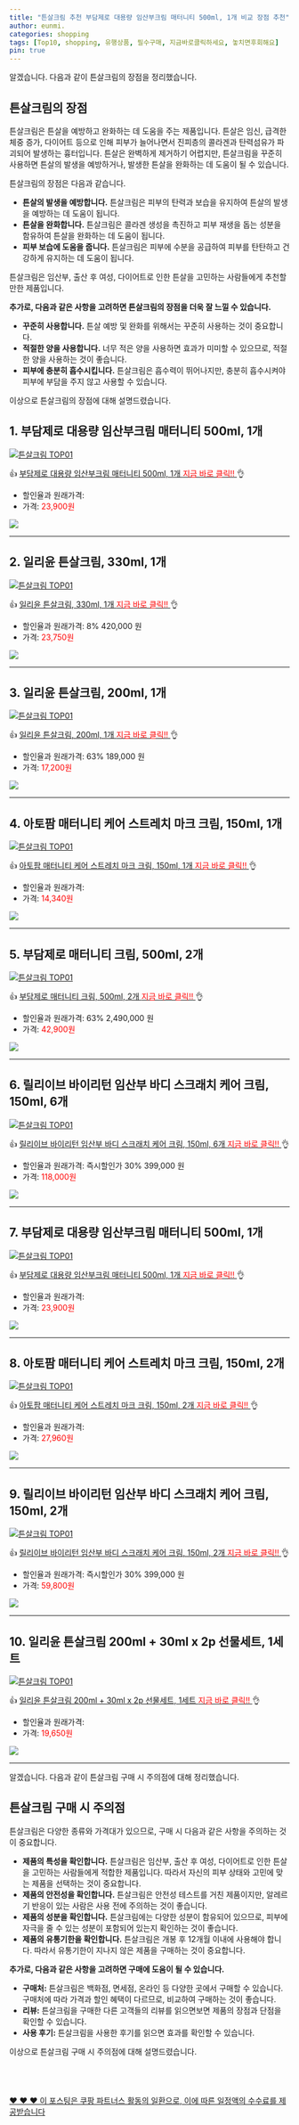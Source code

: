```yaml
---
title: "튼살크림 추천 부담제로 대용량 임산부크림 매터니티 500ml, 1개 비교 장점 추천"
author: eunmi.
categories: shopping
tags: [Top10, shopping, 유행상품, 필수구매, 지금바로클릭하세요, 놓치면후회해요]
pin: true
---
```

알겠습니다. 다음과 같이 튼살크림의 장점을 정리했습니다.

<h2>튼살크림의 장점</h2>

튼살크림은 튼살을 예방하고 완화하는 데 도움을 주는 제품입니다. 튼살은 임신, 급격한 체중 증가, 다이어트 등으로 인해 피부가 늘어나면서 진피층의 콜라겐과 탄력섬유가 파괴되어 발생하는 흉터입니다. 튼살은 완벽하게 제거하기 어렵지만, 튼살크림을 꾸준히 사용하면 튼살의 발생을 예방하거나, 발생한 튼살을 완화하는 데 도움이 될 수 있습니다.

튼살크림의 장점은 다음과 같습니다.

* **튼살의 발생을 예방합니다.** 튼살크림은 피부의 탄력과 보습을 유지하여 튼살의 발생을 예방하는 데 도움이 됩니다.
* **튼살을 완화합니다.** 튼살크림은 콜라겐 생성을 촉진하고 피부 재생을 돕는 성분을 함유하여 튼살을 완화하는 데 도움이 됩니다.
* **피부 보습에 도움을 줍니다.** 튼살크림은 피부에 수분을 공급하여 피부를 탄탄하고 건강하게 유지하는 데 도움이 됩니다.

튼살크림은 임산부, 출산 후 여성, 다이어트로 인한 튼살을 고민하는 사람들에게 추천할 만한 제품입니다.

**추가로, 다음과 같은 사항을 고려하면 튼살크림의 장점을 더욱 잘 느낄 수 있습니다.**

* **꾸준히 사용합니다.** 튼살 예방 및 완화를 위해서는 꾸준히 사용하는 것이 중요합니다.
* **적절한 양을 사용합니다.** 너무 적은 양을 사용하면 효과가 미미할 수 있으므로, 적절한 양을 사용하는 것이 좋습니다.
* **피부에 충분히 흡수시킵니다.** 튼살크림은 흡수력이 뛰어나지만, 충분히 흡수시켜야 피부에 부담을 주지 않고 사용할 수 있습니다.

이상으로 튼살크림의 장점에 대해 설명드렸습니다.

   

## 1. 부담제로 대용량 임산부크림 매터니티 500ml, 1개

[![튼살크림 TOP01](https://thumbnail7.coupangcdn.com/thumbnails/remote/230x230ex/image/vendor_inventory/7d18/826953da441e2dd0654d3122450df9dbcbb464ab84038d20b0b6fe9fbd23.png)](https://link.coupang.com/re/AFFSDP?lptag=AF3617701&subid=GithubCoopas&pageKey=6866446781&traceid=V0-153&itemId=16413020911&vendorItemId=83842215883)


👍 [부담제로 대용량 임산부크림 매터니티 500ml, 1개 <font color=red> 지금 바로 클릭!! </font> ](https://link.coupang.com/re/AFFSDP?lptag=AF3617701&subid=GithubCoopas&pageKey=6866446781&traceid=V0-153&itemId=16413020911&vendorItemId=83842215883) 👌 


- 할인율과 원래가격: 
- 가격: <span style='color:red'>23,900원</span>

[![](/discount_price.png)](https://link.coupang.com/re/AFFSDP?lptag=AF3617701&subid=GithubCoopas&pageKey=6866446781&traceid=V0-153&itemId=16413020911&vendorItemId=83842215883)

---


   

## 2. 일리윤 튼살크림, 330ml, 1개

[![튼살크림 TOP01](https://thumbnail8.coupangcdn.com/thumbnails/remote/230x230ex/image/retail/images/2023/03/24/18/4/99168a8f-45f3-48ab-86ab-0d7718da2b1f.jpg)](https://link.coupang.com/re/AFFSDP?lptag=AF3617701&subid=GithubCoopas&pageKey=7043717513&traceid=V0-153&itemId=18292711396&vendorItemId=85438369154)


👍 [일리윤 튼살크림, 330ml, 1개 <font color=red> 지금 바로 클릭!! </font> ](https://link.coupang.com/re/AFFSDP?lptag=AF3617701&subid=GithubCoopas&pageKey=7043717513&traceid=V0-153&itemId=18292711396&vendorItemId=85438369154) 👌 


- 할인율과 원래가격: 8%  420,000   원
- 가격: <span style='color:red'>23,750원</span>

[![](/discount_price.png)](https://link.coupang.com/re/AFFSDP?lptag=AF3617701&subid=GithubCoopas&pageKey=7043717513&traceid=V0-153&itemId=18292711396&vendorItemId=85438369154)

---


   

## 3. 일리윤 튼살크림, 200ml, 1개

[![튼살크림 TOP01](https://thumbnail6.coupangcdn.com/thumbnails/remote/230x230ex/image/retail/images/2525850744261697-cc27df89-7ebb-4e7f-94d8-b42a5b7d7cc3.jpg)](https://link.coupang.com/re/AFFSDP?lptag=AF3617701&subid=GithubCoopas&pageKey=7043717513&traceid=V0-153&itemId=17427086933&vendorItemId=70476081650)


👍 [일리윤 튼살크림, 200ml, 1개 <font color=red> 지금 바로 클릭!! </font> ](https://link.coupang.com/re/AFFSDP?lptag=AF3617701&subid=GithubCoopas&pageKey=7043717513&traceid=V0-153&itemId=17427086933&vendorItemId=70476081650) 👌 


- 할인율과 원래가격: 63%  189,000   원
- 가격: <span style='color:red'>17,200원</span>

[![](/discount_price.png)](https://link.coupang.com/re/AFFSDP?lptag=AF3617701&subid=GithubCoopas&pageKey=7043717513&traceid=V0-153&itemId=17427086933&vendorItemId=70476081650)

---


   

## 4. 아토팜 매터니티 케어 스트레치 마크 크림, 150ml, 1개

[![튼살크림 TOP01](https://thumbnail6.coupangcdn.com/thumbnails/remote/230x230ex/image/retail/images/4271993395613025-8a1a172f-75aa-44e8-bb09-2293efd7b095.jpg)](https://link.coupang.com/re/AFFSDP?lptag=AF3617701&subid=GithubCoopas&pageKey=1495710795&traceid=V0-153&itemId=2568522468&vendorItemId=70560918482)


👍 [아토팜 매터니티 케어 스트레치 마크 크림, 150ml, 1개 <font color=red> 지금 바로 클릭!! </font> ](https://link.coupang.com/re/AFFSDP?lptag=AF3617701&subid=GithubCoopas&pageKey=1495710795&traceid=V0-153&itemId=2568522468&vendorItemId=70560918482) 👌 


- 할인율과 원래가격: 
- 가격: <span style='color:red'>14,340원</span>

[![](/discount_price.png)](https://link.coupang.com/re/AFFSDP?lptag=AF3617701&subid=GithubCoopas&pageKey=1495710795&traceid=V0-153&itemId=2568522468&vendorItemId=70560918482)

---


   

## 5. 부담제로 매터니티 크림, 500ml, 2개

[![튼살크림 TOP01](https://thumbnail6.coupangcdn.com/thumbnails/remote/230x230ex/image/vendor_inventory/b71f/7a8e35dab416ef3361ae3b57a5280670321592f464b33997739ae7fd21aa.png)](https://link.coupang.com/re/AFFSDP?lptag=AF3617701&subid=GithubCoopas&pageKey=6866446781&traceid=V0-153&itemId=16413020912&vendorItemId=85575924296)


👍 [부담제로 매터니티 크림, 500ml, 2개 <font color=red> 지금 바로 클릭!! </font> ](https://link.coupang.com/re/AFFSDP?lptag=AF3617701&subid=GithubCoopas&pageKey=6866446781&traceid=V0-153&itemId=16413020912&vendorItemId=85575924296) 👌 


- 할인율과 원래가격: 63%  2,490,000   원
- 가격: <span style='color:red'>42,900원</span>

[![](/discount_price.png)](https://link.coupang.com/re/AFFSDP?lptag=AF3617701&subid=GithubCoopas&pageKey=6866446781&traceid=V0-153&itemId=16413020912&vendorItemId=85575924296)

---


   

## 6. 릴리이브 바이리턴 임산부 바디 스크래치 케어 크림, 150ml, 6개

[![튼살크림 TOP01](https://thumbnail9.coupangcdn.com/thumbnails/remote/230x230ex/image/vendor_inventory/4c5b/40e2a9e44195538278a6cca25db91f910870a88101be4728cd94d0459b2b.jpg)](https://link.coupang.com/re/AFFSDP?lptag=AF3617701&subid=GithubCoopas&pageKey=7000611162&traceid=V0-153&itemId=17166585535&vendorItemId=84338931351)


👍 [릴리이브 바이리턴 임산부 바디 스크래치 케어 크림, 150ml, 6개 <font color=red> 지금 바로 클릭!! </font> ](https://link.coupang.com/re/AFFSDP?lptag=AF3617701&subid=GithubCoopas&pageKey=7000611162&traceid=V0-153&itemId=17166585535&vendorItemId=84338931351) 👌 


- 할인율과 원래가격: 즉시할인가 30%  399,000   원
- 가격: <span style='color:red'>118,000원</span>

[![](/discount_price.png)](https://link.coupang.com/re/AFFSDP?lptag=AF3617701&subid=GithubCoopas&pageKey=7000611162&traceid=V0-153&itemId=17166585535&vendorItemId=84338931351)

---


   

## 7. 부담제로 대용량 임산부크림 매터니티 500ml, 1개

[![튼살크림 TOP01](https://thumbnail7.coupangcdn.com/thumbnails/remote/230x230ex/image/vendor_inventory/7d18/826953da441e2dd0654d3122450df9dbcbb464ab84038d20b0b6fe9fbd23.png)](https://link.coupang.com/re/AFFSDP?lptag=AF3617701&subid=GithubCoopas&pageKey=6866446781&traceid=V0-153&itemId=16413020911&vendorItemId=83842215883)


👍 [부담제로 대용량 임산부크림 매터니티 500ml, 1개 <font color=red> 지금 바로 클릭!! </font> ](https://link.coupang.com/re/AFFSDP?lptag=AF3617701&subid=GithubCoopas&pageKey=6866446781&traceid=V0-153&itemId=16413020911&vendorItemId=83842215883) 👌 


- 할인율과 원래가격: 
- 가격: <span style='color:red'>23,900원</span>

[![](/discount_price.png)](https://link.coupang.com/re/AFFSDP?lptag=AF3617701&subid=GithubCoopas&pageKey=6866446781&traceid=V0-153&itemId=16413020911&vendorItemId=83842215883)

---


   

## 8. 아토팜 매터니티 케어 스트레치 마크 크림, 150ml, 2개

[![튼살크림 TOP01](https://thumbnail9.coupangcdn.com/thumbnails/remote/230x230ex/image/retail/images/9ed4a23a-aa6a-4a59-a566-1312d9be57985466462825877883622.png)](https://link.coupang.com/re/AFFSDP?lptag=AF3617701&subid=GithubCoopas&pageKey=1495710795&traceid=V0-153&itemId=15968411826&vendorItemId=85480602187)


👍 [아토팜 매터니티 케어 스트레치 마크 크림, 150ml, 2개 <font color=red> 지금 바로 클릭!! </font> ](https://link.coupang.com/re/AFFSDP?lptag=AF3617701&subid=GithubCoopas&pageKey=1495710795&traceid=V0-153&itemId=15968411826&vendorItemId=85480602187) 👌 


- 할인율과 원래가격: 
- 가격: <span style='color:red'>27,960원</span>

[![](/discount_price.png)](https://link.coupang.com/re/AFFSDP?lptag=AF3617701&subid=GithubCoopas&pageKey=1495710795&traceid=V0-153&itemId=15968411826&vendorItemId=85480602187)

---


   

## 9. 릴리이브 바이리턴 임산부 바디 스크래치 케어 크림, 150ml, 2개

[![튼살크림 TOP01](https://thumbnail10.coupangcdn.com/thumbnails/remote/230x230ex/image/vendor_inventory/cf14/e0359ce5b458f7617be1ac455ea0193925eb6ec3fcddd2796a046f29e599.jpg)](https://link.coupang.com/re/AFFSDP?lptag=AF3617701&subid=GithubCoopas&pageKey=7000611162&traceid=V0-153&itemId=17166585543&vendorItemId=84338931372)


👍 [릴리이브 바이리턴 임산부 바디 스크래치 케어 크림, 150ml, 2개 <font color=red> 지금 바로 클릭!! </font> ](https://link.coupang.com/re/AFFSDP?lptag=AF3617701&subid=GithubCoopas&pageKey=7000611162&traceid=V0-153&itemId=17166585543&vendorItemId=84338931372) 👌 


- 할인율과 원래가격: 즉시할인가 30%  399,000   원
- 가격: <span style='color:red'>59,800원</span>

[![](/discount_price.png)](https://link.coupang.com/re/AFFSDP?lptag=AF3617701&subid=GithubCoopas&pageKey=7000611162&traceid=V0-153&itemId=17166585543&vendorItemId=84338931372)

---


   

## 10. 일리윤 튼살크림 200ml + 30ml x 2p 선물세트, 1세트

[![튼살크림 TOP01](https://thumbnail7.coupangcdn.com/thumbnails/remote/230x230ex/image/retail/images/3136570826089602-113e3b99-d57b-4137-bc85-e0e1ec1b80af.jpg)](https://link.coupang.com/re/AFFSDP?lptag=AF3617701&subid=GithubCoopas&pageKey=6740926020&traceid=V0-153&itemId=15736004718&vendorItemId=72877369370)


👍 [일리윤 튼살크림 200ml + 30ml x 2p 선물세트, 1세트 <font color=red> 지금 바로 클릭!! </font> ](https://link.coupang.com/re/AFFSDP?lptag=AF3617701&subid=GithubCoopas&pageKey=6740926020&traceid=V0-153&itemId=15736004718&vendorItemId=72877369370) 👌 


- 할인율과 원래가격: 
- 가격: <span style='color:red'>19,650원</span>

[![](/discount_price.png)](https://link.coupang.com/re/AFFSDP?lptag=AF3617701&subid=GithubCoopas&pageKey=6740926020&traceid=V0-153&itemId=15736004718&vendorItemId=72877369370)

---
알겠습니다. 다음과 같이 튼살크림 구매 시 주의점에 대해 정리했습니다.

<h2>튼살크림 구매 시 주의점</h2>

튼살크림은 다양한 종류와 가격대가 있으므로, 구매 시 다음과 같은 사항을 주의하는 것이 중요합니다.

* **제품의 특성을 확인합니다.** 튼살크림은 임산부, 출산 후 여성, 다이어트로 인한 튼살을 고민하는 사람들에게 적합한 제품입니다. 따라서 자신의 피부 상태와 고민에 맞는 제품을 선택하는 것이 중요합니다.
* **제품의 안전성을 확인합니다.** 튼살크림은 안전성 테스트를 거친 제품이지만, 알레르기 반응이 있는 사람은 사용 전에 주의하는 것이 좋습니다.
* **제품의 성분을 확인합니다.** 튼살크림에는 다양한 성분이 함유되어 있으므로, 피부에 자극을 줄 수 있는 성분이 포함되어 있는지 확인하는 것이 좋습니다.
* **제품의 유통기한을 확인합니다.** 튼살크림은 개봉 후 12개월 이내에 사용해야 합니다. 따라서 유통기한이 지나지 않은 제품을 구매하는 것이 중요합니다.

**추가로, 다음과 같은 사항을 고려하면 구매에 도움이 될 수 있습니다.**

* **구매처:** 튼살크림은 백화점, 면세점, 온라인 등 다양한 곳에서 구매할 수 있습니다. 구매처에 따라 가격과 할인 혜택이 다르므로, 비교하여 구매하는 것이 좋습니다.
* **리뷰:** 튼살크림을 구매한 다른 고객들의 리뷰를 읽으면보면 제품의 장점과 단점을 확인할 수 있습니다.
* **사용 후기:** 튼살크림을 사용한 후기를 읽으면 효과를 확인할 수 있습니다.

이상으로 튼살크림 구매 시 주의점에 대해 설명드렸습니다.<br><br><br><br><br> [ ❤ ❤ ❤ 이 포스팅은 쿠팡 파트너스 활동의 일환으로, 이에 따른 일정액의 수수료를 제공받습니다](https://link.coupang.com/a/bcEFyh)